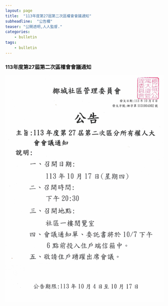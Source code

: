```yaml
---
layout: page
title:  "113年度第27屆第二次區權會會議通知"
subheadline:  "公告欄"
teaser: "公開透明,人人監督."
categories:
    - bulletin
tags:
    - bulletin
---
```


### 113年度第27屆第二次區權會會議通知

![](https://github.com/coconutcity30050/community27/raw/gh-pages/assets/bulletin/20241004-27%E5%B1%86%E5%8D%80%E6%AC%8A%E6%9C%83%E9%96%8B%E6%9C%83%E5%85%AC%E5%91%8A.jpg)

